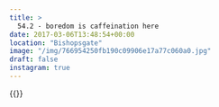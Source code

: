 ```yaml
---
title: >
  54.2 - boredom is caffeination here
date: 2017-03-06T13:48:54+00:00
location: "Bishopsgate"
image: "/img/766954250fb190c09906e17a77c060a0.jpg"
draft: false
instagram: true
---
```


{{<photo src="/img/766954250fb190c09906e17a77c060a0.jpg">}}
